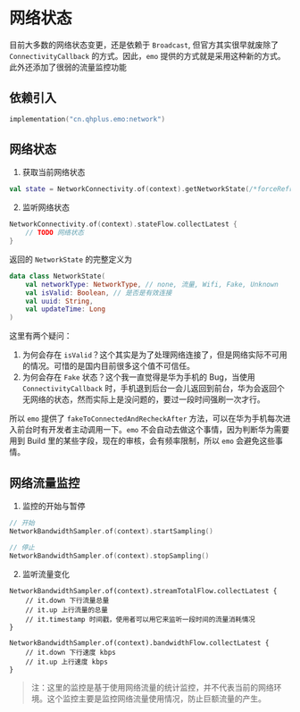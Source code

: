 # 网络状态

目前大多数的网络状态变更，还是依赖于 `Broadcast`, 但官方其实很早就废除了 `ConnectivityCallback` 的方式。因此，`emo` 提供的方式就是采用这种新的方式。此外还添加了很弱的流量监控功能

## 依赖引入

```kts
implementation("cn.qhplus.emo:network")
```

## 网络状态

1. 获取当前网络状态

```kotlin
val state = NetworkConnectivity.of(context).getNetworkState(/*forceRefresh*/)
```

2. 监听网络状态

```kotlin
NetworkConnectivity.of(context).stateFlow.collectLatest {
    // TODO 网络状态
}
```

返回的 `NetworkState` 的完整定义为

```kotlin
data class NetworkState(
    val networkType: NetworkType, // none, 流量, Wifi, Fake, Unknown
    val isValid: Boolean, // 是否是有效连接
    val uuid: String,
    val updateTime: Long
)
```

这里有两个疑问：

1. 为何会存在 `isValid`？这个其实是为了处理网络连接了，但是网络实际不可用的情况。可惜的是国内目前很多这个值不可信任。
2. 为何会存在 `Fake` 状态？这个我一直觉得是华为手机的 Bug，当使用 `ConnectivityCallback` 时，手机退到后台一会儿返回到前台，华为会返回个无网络的状态，然而实际上是没问题的，要过一段时间强刷一次才行。

所以 `emo` 提供了 `fakeToConnectedAndRecheckAfter` 方法，可以在华为手机每次进入前台时有开发者主动调用一下。`emo` 不会自动去做这个事情，因为判断华为需要用到 Build 里的某些字段，现在的审核，会有频率限制，所以 `emo` 会避免这些事情。

## 网络流量监控

1. 监控的开始与暂停

```kotlin
// 开始
NetworkBandwidthSampler.of(context).startSampling()

// 停止
NetworkBandwidthSampler.of(context).stopSampling()

```

2. 监听流量变化

```
NetworkBandwidthSampler.of(context).streamTotalFlow.collectLatest {
    // it.down 下行流量总量
    // it.up 上行流量的总量
    // it.timestamp 时间戳，使用者可以用它来监听一段时间的流量消耗情况
}

NetworkBandwidthSampler.of(context).bandwidthFlow.collectLatest {
    // it.down 下行速度 kbps
    // it.up 上行速度 kbps
}
```

> 注：这里的监控是基于使用网络流量的统计监控，并不代表当前的网络环境。这个监控主要是监控网络流量使用情况，防止巨额流量的产生。